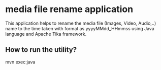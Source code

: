 # media file rename application
This application helps to rename the media file (Images, Video, Audio,..) name to the time taken with format as yyyyMMdd_HHmmss using Java language and Apache Tika framework.

## How to run the utility? 

mvn exec:java
